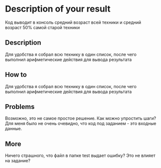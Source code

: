 # Description of your result

Код выводит в консоль средний возраст всей техники и средний возраст 50% самой старой техники

## Description

Для удобства я собрал всю технику в один список, после чего выполнил арифметические действия для вывода результата

## How to

Для удобства я собрал всю технику в один список, после чего выполнил арифметические действия для вывода результата

## Problems

Возможно, это не самое простое решение. Как можно упростить шаги?
Для меня было не очень очевидно, что код под заданием - это входные данные.

## More

Ничего страшного, что файл в папке test выдает ошибку? Это не влияет на задание?

